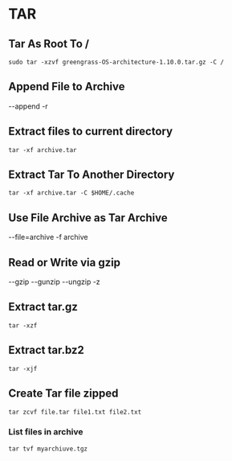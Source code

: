 # TAR

## Tar As Root To /

```console
sudo tar -xzvf greengrass-OS-architecture-1.10.0.tar.gz -C /
```

## Append File to Archive

--append
-r

## Extract files to current directory

```console
tar -xf archive.tar
```

## Extract Tar To Another Directory

```console
tar -xf archive.tar -C $HOME/.cache
```

## Use File Archive as Tar Archive

--file=archive
-f archive

## Read or Write via gzip

--gzip
--gunzip
--ungzip
-z

## Extract tar.gz

```console
tar -xzf
```

## Extract tar.bz2

```console
tar -xjf
```

## Create Tar file zipped

```console
tar zcvf file.tar file1.txt file2.txt
```

### List files in archive

```console
tar tvf myarchiuve.tgz
```
